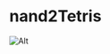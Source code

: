 # nand2Tetris

![Alt](https://repobeats.axiom.co/api/embed/3e95ec76028e698ca33053837b3d07d47c9030a7.svg "Repobeats analytics image")
